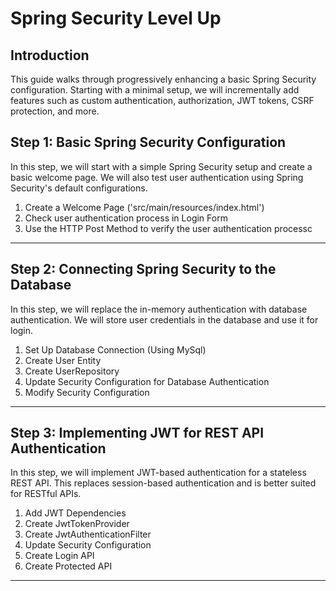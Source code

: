 # Spring Security Level Up

## Introduction
This guide walks through progressively enhancing a basic Spring Security configuration. 
Starting with a minimal setup, we will incrementally add features such as custom authentication, authorization, JWT tokens, CSRF protection, and more.

## Step 1: Basic Spring Security Configuration
In this step, we will start with a simple Spring Security setup and create a basic welcome page. 
We will also test user authentication using Spring Security's default configurations.
1. Create a Welcome Page ('src/main/resources/index.html')
2. Check user authentication process in Login Form
3. Use the HTTP Post Method to verify the user authentication processc
---

## Step 2: Connecting Spring Security to the Database
In this step, we will replace the in-memory authentication with database authentication. 
We will store user credentials in the database and use it for login.
1. Set Up Database Connection (Using MySql)
2. Create User Entity
3. Create UserRepository
4. Update Security Configuration for Database Authentication
5. Modify Security Configuration
---

## Step 3: Implementing JWT for REST API Authentication
In this step, we will implement JWT-based authentication for a stateless REST API. 
This replaces session-based authentication and is better suited for RESTful APIs.
1. Add JWT Dependencies
2. Create JwtTokenProvider
3. Create JwtAuthenticationFilter
4. Update Security Configuration
5. Create Login API
6. Create Protected API
---
